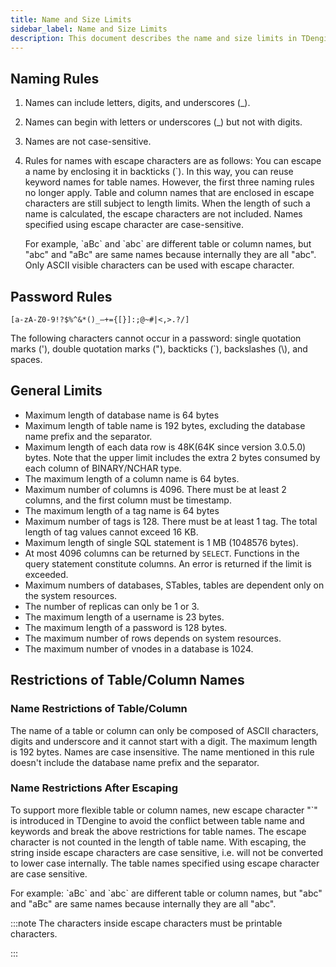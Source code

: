 ```yaml
---
title: Name and Size Limits
sidebar_label: Name and Size Limits
description: This document describes the name and size limits in TDengine.
---
```


## Naming Rules

1. Names can include letters, digits, and underscores (_).
2. Names can begin with letters or underscores (_) but not with digits.
3. Names are not case-sensitive.
4. Rules for names with escape characters are as follows:
   You can escape a name by enclosing it in backticks (`). In this way, you can reuse keyword names for table names. However, the first three naming rules no longer apply.
   Table and column names that are enclosed in escape characters are still subject to length limits. When the length of such a name is calculated, the escape characters are not included. Names specified using escape character are case-sensitive.

   For example, \`aBc\` and \`abc\` are different table or column names, but "abc" and "aBc" are same names because internally they are all "abc".
   Only ASCII visible characters can be used with escape character.

## Password Rules

`[a-zA-Z0-9!?$%^&*()_–+={[}]:;@~#|<,>.?/]`

The following characters cannot occur in a password: single quotation marks ('), double quotation marks ("), backticks (`), backslashes (\\), and spaces.

## General Limits

- Maximum length of database name is 64 bytes
- Maximum length of table name is 192 bytes, excluding the database name prefix and the separator.
- Maximum length of each data row is 48K(64K since version 3.0.5.0) bytes. Note that the upper limit includes the extra 2 bytes consumed by each column of BINARY/NCHAR type.
- The maximum length of a column name is 64 bytes.
- Maximum number of columns is 4096. There must be at least 2 columns, and the first column must be timestamp.
- The maximum length of a tag name is 64 bytes
- Maximum number of tags is 128. There must be at least 1 tag. The total length of tag values cannot exceed 16 KB.
- Maximum length of single SQL statement is 1 MB (1048576 bytes). 
- At most 4096 columns can be returned by `SELECT`. Functions in the query statement constitute columns. An error is returned if the limit is exceeded.
- Maximum numbers of databases, STables, tables are dependent only on the system resources.
- The number of replicas can only be 1 or 3.
- The maximum length of a username is 23 bytes.
- The maximum length of a password is 128 bytes.
- The maximum number of rows depends on system resources.
- The maximum number of vnodes in a database is 1024.

## Restrictions of Table/Column Names

### Name Restrictions of Table/Column

The name of a table or column can only be composed of ASCII characters, digits and underscore and it cannot start with a digit. The maximum length is 192 bytes. Names are case insensitive. The name mentioned in this rule doesn't include the database name prefix and the separator.

### Name Restrictions After Escaping

To support more flexible table or column names, new escape character "\`" is introduced in TDengine to avoid the conflict between table name and keywords and break the above restrictions for table names. The escape character is not counted in the length of table name.
With escaping, the string inside escape characters are case sensitive, i.e. will not be converted to lower case internally. The table names specified using escape character are case sensitive.

For example:
\`aBc\` and \`abc\` are different table or column names, but "abc" and "aBc" are same names because internally they are all "abc".

:::note
The characters inside escape characters must be printable characters.

:::
